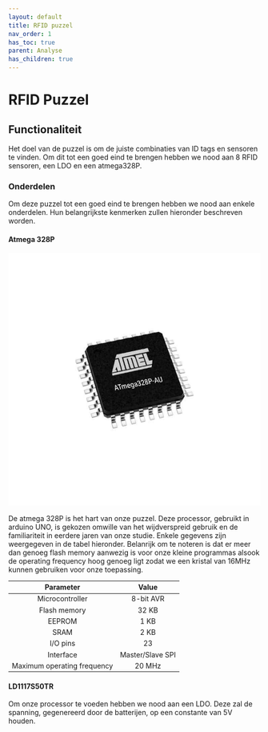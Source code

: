 ```yaml
---
layout: default
title: RFID puzzel
nav_order: 1
has_toc: true
parent: Analyse
has_children: true
---
```


# RFID Puzzel

## Functionaliteit

Het doel van de puzzel is om de juiste combinaties van ID tags en sensoren te vinden. Om dit tot een goed eind te brengen hebben we nood aan 8 RFID sensoren, een LDO en een atmega328P.

### Onderdelen

Om deze puzzel tot een goed eind te brengen hebben we nood aan enkele onderdelen. Hun belangrijkste kenmerken zullen hieronder beschreven worden.

#### Atmega 328P

![Atmega Image](../Images/atmegaimage.png)

De atmega 328P is het hart van onze puzzel. Deze processor, gebruikt in arduino UNO, is gekozen omwille van het wijdverspreid gebruik en de familiariteit in eerdere jaren van onze studie. Enkele gegevens zijn weergegeven in de tabel hieronder. Belanrijk om te noteren is dat er meer dan genoeg flash memory aanwezig is voor onze kleine programmas alsook de operating frequency hoog genoeg ligt zodat we een kristal van 16MHz kunnen gebruiken voor onze toepassing.

| Parameter                      | Value            |
| :---: | :---: |
| Microcontroller                | 8-bit AVR        |
| Flash memory                   | 32 KB            |
| EEPROM                         | 1 KB             |
| SRAM                           | 2 KB             |
| I/O pins                       | 23               | 
| Interface                      | Master/Slave SPI |
| Maximum operating frequency    | 20 MHz           |

#### LD1117S50TR

Om onze processor te voeden hebben we nood aan een LDO. Deze zal de spanning, gegenereerd door de batterijen, op een constante van 5V houden. 